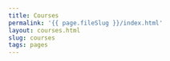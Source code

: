 ```yaml
---
title: Courses
permalink: '{{ page.fileSlug }}/index.html'
layout: courses.html
slug: courses
tags: pages
---
```



